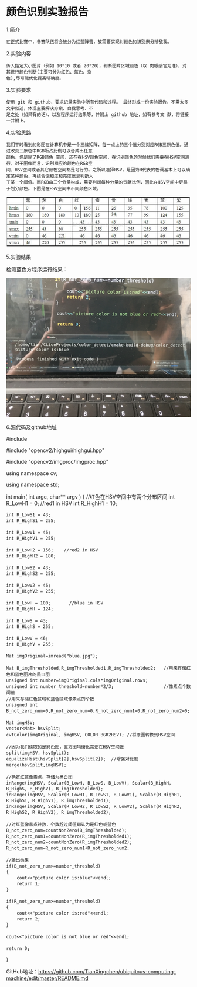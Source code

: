 # 颜色识别实验报告

1.简介

    在正式比赛中，参赛队伍将会被分为红蓝阵营，故需要实现对颜色的识别来分辨敌我。
    
2.实验内容

    传入指定大小图片（例如 10*10 或者 20*20），判断图片区域颜色（以 肉眼感官为准），对其进行颜色判断(主要可分为红色、蓝色、杂  
    色),尽可能优化提高精确度。
    
3.实验要求

    使用 git 和 github，要求记录实验中所有代码和过程。 最终形成一份实验报告，不需太多文字叙述，体现主要解决方案、自我思考、不  
    足之处（如果有的话）、以及程序运行结果等，并附上 github 地址，如有参考文 献，将链接一并附上。
    
4.实验思路

    我们平时看到的彩图在计算机中是一个三维矩阵，每一点上的三个值分别对应RGB三原色值。通过改变三原色中RGB所占比例可以合成出任意  
    颜色，但是除了RGB颜色 空间，还存在HSV颜色空间，在识别颜色的时候我们需要在HSV空间进行。对于图像而言，识别相应的颜色在RGB空  
    间、HSV空间或者其它颜色空间都是可行的。之所以选择HSV，是因为H代表的色调基本上可以确定某种颜色，再结合饱和度和亮度信息判断大  
    于某一个阈值。而RGB由三个分量构成，需要判断每种分量的贡献比例，因此在HSV空间中更易于划分颜色。下图是在HSV空间中不同颜色区域。
 ![color](https://github.com/TianXingchen/color_detect/blob/master/cmake-build-debug/color.jpg)

5.实验结果

检测蓝色方程序运行结果：  

![result](https://github.com/TianXingchen/color_detect/blob/master/cmake-build-debug/result.JPG)

6.源代码及github地址  

#include <iostream>  
    
#include "opencv2/highgui/highgui.hpp"  

#include "opencv2/imgproc/imgproc.hpp"  

using namespace cv;  

using namespace std;

int main( int argc, char** argv )
{
    //红色在HSV空间中有两个分布区间
    int R_LowH1 = 0;     //red1 in HSV
    int R_HighH1 = 10;

    int R_LowS1 = 43;
    int R_HighS1 = 255;

    int R_LowV1 = 46;
    int R_HighV1 = 255;

    int R_LowH2 = 156;    //red2 in HSV
    int R_HighH2 = 180;

    int R_LowS2 = 43;
    int R_HighS2 = 255;

    int R_LowV2 = 46;
    int R_HighV2 = 255;

    int B_LowH = 100;       //blue in HSV
    int B_HighH = 124;

    int B_LowS = 43;
    int B_HighS = 255;

    int B_LowV = 46;
    int B_HighV = 255;

    Mat imgOriginal=imread("blue.jpg");

    Mat B_imgThresholded,R_imgThresholded1,R_imgThresholded2;   //用来存储红色和蓝色图片的黑白图
    unsigned int number=imgOriginal.cols*imgOriginal.rows;
    unsigned int number_threshold=number*2/3;                   //像素点个数阈值
    //用来存储红色区域和蓝色区域像素点的个数
    unsigned int B_not_zero_num=0,R_not_zero_num=0,R_not_zero_num1=0,R_not_zero_num2=0;

    Mat imgHSV;
    vector<Mat> hsvSplit;
    cvtColor(imgOriginal, imgHSV, COLOR_BGR2HSV); //将原图转换到HSV空间

    //因为我们读取的是彩色图，直方图均衡化需要在HSV空间做
    split(imgHSV, hsvSplit);
    equalizeHist(hsvSplit[2],hsvSplit[2]);  //增强对比度
    merge(hsvSplit,imgHSV);
    
    //确定红蓝像素点，存储为黑白图
    inRange(imgHSV, Scalar(B_LowH, B_LowS, B_LowV), Scalar(B_HighH, B_HighS, B_HighV), B_imgThresholded); 
    inRange(imgHSV, Scalar(R_LowH1, R_LowS1, R_LowV1), Scalar(R_HighH1, R_HighS1, R_HighV1), R_imgThresholded1);
    inRange(imgHSV, Scalar(R_LowH2, R_LowS2, R_LowV2), Scalar(R_HighH2, R_HighS2, R_HighV2), R_imgThresholded2);
    
    //对红蓝像素点计数，个数超过阈值即认为是红色或蓝色
    B_not_zero_num=countNonZero(B_imgThresholded);
    R_not_zero_num1=countNonZero(R_imgThresholded1);
    R_not_zero_num2=countNonZero(R_imgThresholded2);
    R_not_zero_num=R_not_zero_num1+R_not_zero_num2;

    //输出结果
    if(B_not_zero_num>=number_threshold)
    {
        cout<<"picture color is:blue"<<endl;
        return 1;
    }

    if(R_not_zero_num>=number_threshold)
    {
        cout<<"picture color is:red"<<endl;
        return 2;
    }

    cout<<"picture color is not blue or red"<<endl;

    return 0;
}


GitHub地址：https://github.com/TianXingchen/ubiquitous-computing-machine/edit/master/README.md
